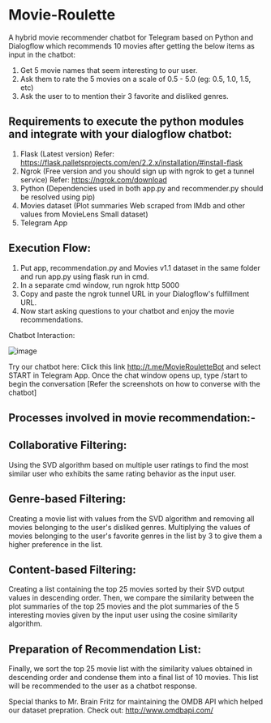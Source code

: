 # Movie-Roulette

A hybrid movie recommender chatbot for Telegram based on Python and Dialogflow which recommends 10 movies after getting the below items as input in the chatbot:

  1. Get 5 movie names that seem interesting to our user.
  2. Ask them to rate the 5 movies on a scale of 0.5 - 5.0 (eg: 0.5, 1.0, 1.5, etc)
  3. Ask the user to to mention their 3 favorite and disliked genres.

## Requirements to execute the python modules and integrate with your dialogflow chatbot:

1. Flask (Latest version) Refer: https://flask.palletsprojects.com/en/2.2.x/installation/#install-flask
2. Ngrok (Free version and you should sign up with ngrok to get a tunnel service) Refer: https://ngrok.com/download
3. Python (Dependencies used in both app.py and recommender.py should be resolved using pip)
4. Movies dataset (Plot summaries Web scraped from IMdb and other values from MovieLens Small dataset)
5. Telegram App

## Execution Flow:

1. Put app, recommendation.py and Movies v1.1 dataset in the same folder and run app.py using flask run in cmd.
2. In a separate cmd window, run ngrok http 5000
3. Copy and paste the ngrok tunnel URL in your Dialogflow's fulfillment URL.
4. Now start asking questions to your chatbot and enjoy the movie recommendations.

Chatbot Interaction:

![image](https://user-images.githubusercontent.com/129698277/230423141-441bcb48-b5b6-48c5-8fba-d3171e539666.png)

Try our chatbot here: Click this link http://t.me/MovieRouletteBot and select START in Telegram App. 
Once the chat window opens up, type /start to begin the conversation [Refer the screenshots on how to converse with the chatbot]

## Processes involved in movie recommendation:-

## Collaborative Filtering:
Using the SVD algorithm based on multiple user ratings to find the most similar user who exhibits the same rating behavior as the input user.

## Genre-based Filtering:
Creating a movie list with values from the SVD algorithm and removing all movies belonging to the user's disliked genres. Multiplying the values of movies belonging to the user's favorite genres in the list by 3 to give them a higher preference in the list.

## Content-based Filtering:
Creating a list containing the top 25 movies sorted by their SVD output values in descending order. Then, we compare the similarity between the plot summaries of the top 25 movies and the plot summaries of the 5 interesting movies given by the input user using the cosine similarity algorithm.

## Preparation of Recommendation List:
Finally, we sort the top 25 movie list with the similarity values obtained in descending order and condense them into a final list of 10 movies. This list will be recommended to the user as a chatbot response.
    
Special thanks to Mr. Brain Fritz for maintaining the OMDB API which helped our dataset prepration.
Check out: http://www.omdbapi.com/
